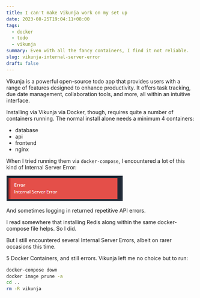 ```yaml
---
title: I can't make Vikunja work on my set up
date: 2023-08-25T19:04:11+08:00
tags:
  - docker
  - todo
  - vikunja
summary: Even with all the fancy containers, I find it not reliable.
slug: vikunja-internal-server-error
draft: false
---
```


Vikunja is a powerful open-source todo app that provides users with a range of features designed to enhance productivity. It offers task tracking, due date management, collaboration tools, and more, all within an intuitive interface. 

Installing via Vikunja via Docker, though, requires quite a number of containers running. The normal install alone needs a minimum 4 containers:
- database
- api
- frontend
- nginx

When I tried running them via `docker-compose`, I encountered a lot of this kind of Internal Server Error:

![vikunja-error](vikunja-error.png)

And sometimes logging in returned repetitive API errors. 

I read somewhere that installing Redis along within the same docker-compose file helps. So I did.

But I still encountered several Internal Server Errors, albeit on rarer occasions this time.

5 Docker Containers, and still errors. Vikunja left me no choice but to run:
```bash
docker-compose down
docker image prune -a
cd ..
rm -R vikunja
```
